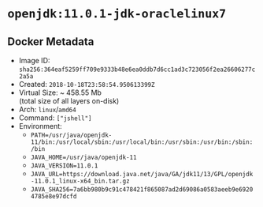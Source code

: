 # `openjdk:11.0.1-jdk-oraclelinux7`

## Docker Metadata

- Image ID: `sha256:364eaf5259ff709e9333b48e6ea0ddb7d6cc1ad3c723056f2ea26606277c2a5a`
- Created: `2018-10-18T23:58:54.950613399Z`
- Virtual Size: ~ 458.55 Mb  
  (total size of all layers on-disk)
- Arch: `linux`/`amd64`
- Command: `["jshell"]`
- Environment:
  - `PATH=/usr/java/openjdk-11/bin:/usr/local/sbin:/usr/local/bin:/usr/sbin:/usr/bin:/sbin:/bin`
  - `JAVA_HOME=/usr/java/openjdk-11`
  - `JAVA_VERSION=11.0.1`
  - `JAVA_URL=https://download.java.net/java/GA/jdk11/13/GPL/openjdk-11.0.1_linux-x64_bin.tar.gz`
  - `JAVA_SHA256=7a6bb980b9c91c478421f865087ad2d69086a0583aeeb9e69204785e8e97dcfd`
